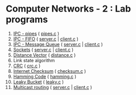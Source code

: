# Computer Networks - 2 : Lab programs

1. [IPC - pipes](1_ipc_pipes) ( [pipes.c](1_ipc_pipes/pipes.c) )
2. [IPC - FIFO](2_ipc_fifo) ( [server.c](2_ipc_fifo/server.c) | [client.c](2_ipc_fifo/client.c) )
3. [IPC - Message Queue](3_ipc_msgq) ( [server.c](3_ipc_msgq/server.c) | [client.c](3_ipc_msgq/client.c) )
4. [Sockets](4_sockets) ( [server.c](4_sockets/server.c) | [client.c](4_sockets/client.c) )
5. [Distance Vector](5_distance_vector) ( [distance.c](5_distance_vector/distance.c) )
6. Link state algorithm
7. [CRC](7_crc) ( [crc.c](7_crc/crc.c) ) 
8. [Internet Checksum](8_checksum) ( [checksum.c](8_checksum/checksum.c) )
9. [Hamming Code](9_hamming) ( [hamming.c](9_hamming/hamming.c) )
10. [Leaky Bucket](10_leaky) ( [leaky.c](10_leaky/leaky.c) )
11. [Multicast routing](11_multicast) ( [server.c](11_multicast/server.c) | [client.c](11_multicast/client.c) )
